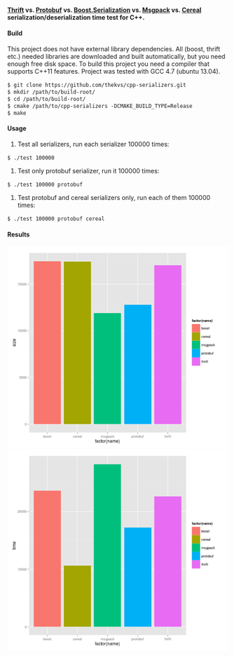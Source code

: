 #### [Thrift](http://thrift.apache.org/) vs. [Protobuf](https://code.google.com/p/protobuf/) vs. [Boost.Serialization](http://www.boost.org/libs/serialization) vs. [Msgpack](http://msgpack.org/) vs. [Cereal](http://uscilab.github.io/cereal/index.html) serialization/deserialization time test for C++.

#### Build
This project does not have external library dependencies. All (boost, thrift etc.) needed libraries are downloaded
and built automatically, but you need enough free disk space. To build this project you need a compiler that supports
C++11 features. Project was tested with GCC 4.7 (ubuntu 13.04).

```
$ git clone https://github.com/thekvs/cpp-serializers.git
$ mkdir /path/to/build-root/
$ cd /path/to/build-root/
$ cmake /path/to/cpp-serializers -DCMAKE_BUILD_TYPE=Release
$ make
```

#### Usage
1. Test all serializers, run each serializer 100000 times:
```
$ ./test 100000
```
1. Test only protobuf serializer, run it 100000 times:
```
$ ./test 100000 protobuf
```
1. Test protobuf and cereal serializers only, run each of them 100000 times:
```
$ ./test 100000 protobuf cereal
```

#### Results

![Size](images/size.png)
![Time](images/time.png)